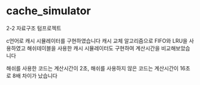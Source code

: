 # cache_simulator
2-2 자료구조 텀프로젝트 


c언어로 캐시 시뮬레이터를 구현하였습니다
캐시 교체 알고리즘으로 FIFO와 LRU을 사용하였고 해쉬테이블을 사용한 캐시 시뮬레이터도 구현하여 계산시간을 비교해보았습니다

해쉬를 사용한 코드는 계산시간이 2초, 해쉬를 사용하지 않은 코드는 계산시간이 16초로 8배 차이가 났습니다 
